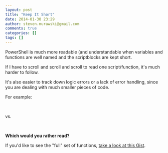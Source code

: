 ```yaml
---
layout: post
title: "Keep It Short"
date: 2014-01-30 23:29
author: steven.murawski@gmail.com
comments: true
categories: []
tags: []
---
```



PowerShell is much more readable (and understandable when variables and functions are well named and the scriptblocks are kept short. &nbsp;


If I have to scroll and scroll and scroll to read one script/function, it's much harder to follow. &nbsp;


It's also easier to track down logic errors or a lack of error handling, since you are dealing with much smaller pieces of code.


For example:

 
   <script src="https://gist.github.com/smurawski/d8df458c13f7db87e4e8.js"></script>
 


<br>


vs.

 
   <script src="https://gist.github.com/smurawski/c7e72c71d60826cd7b29.js"></script>
 


<br>


**Which would you rather read?**


If you'd like to see the "full" set of functions, [take a look at this Gist](https://gist.github.com/smurawski/6de63da2c9af6f4cf595).

